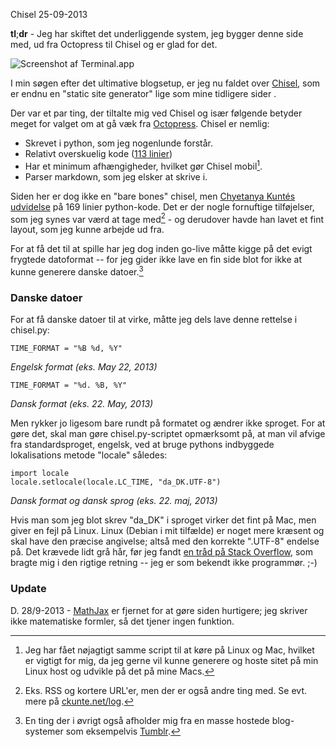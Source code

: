 Chisel
25-09-2013

**tl**;**dr** - Jeg har skiftet det underliggende system, jeg bygger denne side med, ud fra Octopress til Chisel og er glad for det.

![Screenshot af Terminal.app](https://log.logiskhave.dk/static/20130927_screenshot.png "Terminal.app afvikler Chisel")

I min søgen efter det ultimative blogsetup, er jeg nu faldet over [Chisel][], som er endnu en "static site generator" lige som mine tidligere sider .

Der var et par ting, der tiltalte mig ved Chisel og især følgende betyder meget for valget om at gå væk fra [Octopress][]. Chisel er nemlig:

- Skrevet i python, som jeg nogenlunde forstår.   
- Relativt overskuelig kode ([113 linier][chisel-kode])   
- Har et minimum afhængigheder, hvilket gør Chisel mobil[^1].
- Parser markdown, som jeg elsker at skrive i.

Siden her er dog ikke en "bare bones" chisel, men [Chyetanya Kuntés udvidelse][ckunte-chisel] på 169 linier python-kode. Det er der nogle fornuftige tilføjelser, som jeg synes var værd at tage med[^2] - og derudover havde han lavet et fint layout, som jeg kunne arbejde ud fra. 

For at få det til at spille har jeg dog inden go-live måtte kigge på det evigt frygtede datoformat -- for jeg gider ikke lave en fin side blot for ikke at kunne generere danske datoer.[^3] 

### Danske datoer

For at få danske datoer til at virke, måtte jeg dels lave denne rettelse i chisel.py:

    TIME_FORMAT = "%B %d, %Y"

*Engelsk format (eks. May 22, 2013)*
 
    TIME_FORMAT = "%d. %B, %Y"

*Dansk format (eks. 22. May, 2013)*
    
Men rykker jo ligesom bare rundt på formatet og ændrer ikke sproget. For at gøre det, skal man gøre chisel.py-scriptet opmærksomt på, at man vil afvige fra standardsproget, engelsk, ved at bruge pythons indbyggede lokalisations metode "locale" således:

    import locale
    locale.setlocale(locale.LC_TIME, "da_DK.UTF-8")
    
 *Dansk format og dansk sprog (eks. 22. maj, 2013)*
    
Hvis man som jeg blot skrev "da_DK" i sproget virker det fint på Mac, men giver en fejl på Linux. Linux (Debian i mit tilfælde) er noget mere kræsent og skal have den præcise angivelse; altså med den korrekte ".UTF-8" endelse på. Det krævede lidt grå hår, før jeg fandt [en tråd på Stack Overflow][stack-overflow], som bragte mig i den rigtige retning -- jeg er som bekendt ikke programmør. ;-)

### Update 
D. 28/9-2013 - [MathJax][] er fjernet for at gøre siden hurtigere; jeg skriver ikke matematiske formler, så det tjener ingen funktion. 

[^1]: Jeg har fået nøjagtigt samme script til at køre på Linux og Mac, hvilket er vigtigt for mig, da jeg gerne vil kunne generere og hoste sitet på min Linux host og udvikle på det på mine Macs.  

[^2]: Eks. RSS og kortere URL'er, men der er også andre ting med. Se evt. mere på [ckunte.net/log][ckunte].

[^3]: En ting der i øvrigt også afholder mig fra en masse hostede blog-systemer som eksempelvis [Tumblr][].

[Chisel]: https://github.com/dz/chisel
[chisel-kode]: https://github.com/dz/chisel/blob/master/chisel.py
[ckunte-chisel]: https://github.com/ckunte/chisel/blob/master/chisel.py
[Octopress]: http://octopress.org
[Tumblr]: http://www.tumblr.com
[stack-overflow]: http://stackoverflow.com/questions/1259971/os-locale-support-for-use-in-python
[ckunte]: http://ckunte.net/log/2012/chisel
[MathJax]: http://www.mathjax.org
